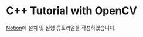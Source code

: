 # C++ Tutorial with OpenCV

[Notion](https://www.notion.so/OpenCV4-daec403bf029490886c7f3d780cec02d?pvs=4)에 설치 및 실행 튜토리얼을 작성하였습니다.
